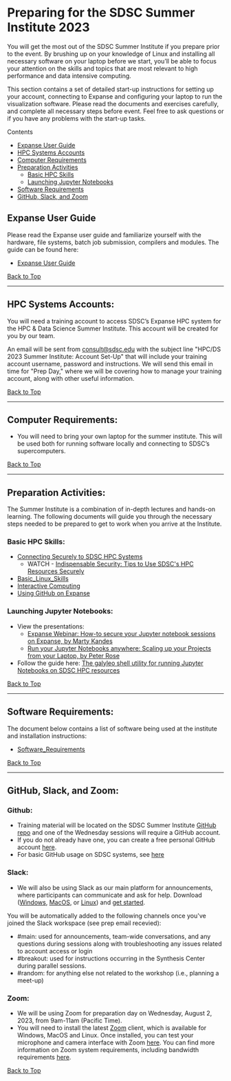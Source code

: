 # Preparing for the SDSC Summer Institute 2023

You will get the most out of the SDSC Summer Institute if you prepare prior to the event. By brushing up on your knowledge of Linux and installing all necessary software on your laptop before we start, you’ll be able to focus your attention on the skills and topics that are most relevant to high performance and data intensive computing.

This section contains a set of detailed start-up instructions for setting up your account, connecting to Expanse and configuring your laptop to run the visualization software. Please read the documents and exercises carefully, and complete all necessary steps before event. Feel free to ask questions or if you have any problems with the start-up tasks.


<a name="top">Contents
* [Expanse User Guide](#expanse-guide)
* [HPC Systems Accounts](#accounts)
* [Computer Requirements](#computer-req)
* [Preparation Activities](#prep-activities)
   * [Basic HPC Skills](#basic-skills)
   * [Launching Jupyter Notebooks](#jup-ntbks)
* [Software Requirements](#software)
* [GitHub, Slack, and Zoom](#Github-Slack-Zoom)
  
## Expanse User Guide <a name="expanse-guide"></a>
Please read the Expanse user guide and familiarize yourself with the hardware, file systems, batch job submission, compilers and modules. The guide can be found here:
* [Expanse User Guide](https://www.sdsc.edu/support/user_guides/expanse.html)

[Back to Top](#top)
<hr>

##  HPC Systems Accounts: <a name="accounts"></a>
You will need a training account to access SDSC’s Expanse HPC system for the HPC & Data Science Summer Institute. This account will be created for you by our team. 

An email will be sent from consult@sdsc.edu with the subject line "HPC/DS 2023 Summer Institute: Account Set-Up" that will include your training account username, password and instructions.
We will send this email in time for  "Prep Day," where we will be covering how to manage your training account, along with other useful information. 

[Back to Top](#top)
<hr>

 ## Computer Requirements: <a name="computer-req"></a>
* You will need to bring your own laptop for the summer institute. This will be used both for running software locally and connecting to SDSC’s supercomputers.

[Back to Top](#top)
<hr>

## Preparation Activities: <a name="prep-activities"></a>
The Summer Institute is a combination of in-depth lectures and hands-on learning. The following documents will guide you through the necessary steps needed to be prepared to get to work when you arrive at the Institute.

### Basic HPC Skills: <a name="basic-skills">
* [Connecting Securely to SDSC HPC Systems](https://github.com/sdsc-hpc-training-org/hpc-security)
    * WATCH - [Indispensable Security: Tips to Use SDSC's HPC Resources Securely](https://education.sdsc.edu/training/interactive/202007_security_tips/index.php)
* [Basic_Linux_Skills](https://github.com/sdsc-hpc-training-org/basic_skills/tree/master/basic_linux_skills_expanse)
* [Interactive Computing](https://github.com/sdsc-hpc-training-org/basic_skills/tree/master/interactive_computing)
* [Using GitHub on Expanse](https://github.com/sdsc-hpc-training-org/basic_skills/tree/master/using_github)

### Launching Jupyter Notebooks: <a name="jup-ntbks">
* View the presentations:
  * [Expanse Webinar: How-to secure your Jupyter notebook sessions on Expanse, by Marty Kandes](https://www.sdsc.edu/event_items/202112_ExpanseWebinar-M.Kandes.html)
  * [Run your Jupyter Notebooks anywhere: Scaling up your Projects from your Laptop, by Peter Rose](https://www.sdsc.edu/event_items/202306-SDSCWebinar-Running-Jupyter-Notebooks.html)
* Follow the guide here: [The galyleo shell utility for running Jupyter Notebooks on SDSC HPC resources](https://github.com/mkandes/galyleo)

[Back to Top](#top)
<hr>

## Software Requirements: <a name="software"></a>
The document below contains a list of software being used at the institute and installation instructions:
* [Software_Requirements](https://github.com/sdsc/sdsc-summer-institute-2023/blob/main/0_Preparation/software_requirements.md)

[Back to Top](#top)
<hr>

## GitHub, Slack, and Zoom: <a name="Github-Slack-Zoom"></a>

### Github: <a name="github"></a>
* Training material will be located on the SDSC Summer Institute [GitHub repo](https://github.com/sdsc/sdsc-summer-institute-2023) and one of the Wednesday sessions will require a GitHub account.
* If you do not already have one, you can create a free personal GitHub account [here](https://docs.github.com/en/github/getting-started-with-github/signing-up-for-github/signing-up-for-a-new-github-account).  
* For basic GitHub usage on SDSC systems, see [here](https://github.com/sdsc-hpc-training-org/basic_skills/tree/master/using_github)

### Slack:  <a name="slack"></a>
* We will also be using Slack as our main platform for announcements, where participants can communicate and ask for help. Download ([Windows](https://slack.com/downloads/windows), [MacOS](https://slack.com/downloads/mac), or [Linux](https://slack.com/downloads/linux)) and [get started](https://slack.com/help/articles/218080037-Getting-started-for-new-Slack-users). 

You will be automatically added to the following channels once you've joined the Slack workspace (see prep email recevied): 
* #main: used for announcements, team-wide conversations, and any questions during sessions along with troubleshooting any issues related to account access or login 
* #breakout: used for instructions occurring in the Synthesis Center during parallel sessions. 
* #random: for anything else not related to the workshop (i.e., planning a meet-up) 

### Zoom:  <a name="zoom"></a>
* We will be using Zoom for preparation day on Wednesday, August 2, 2023, from 9am-11am (Pacific Time).
* You will need to install the latest [Zoom](https://zoom.us/download) client, which is available for Windows, MacOS and Linux. Once installed, you can test your microphone and camera interface with Zoom [here](https://zoom.us/test). You can find more information on Zoom system requirements, including bandwidth requirements [here](https://support.zoom.us/hc/en-us/articles/201362023-System-Requirements-for-PC-Mac-and-Linux).
  
[Back to Top](#top)

